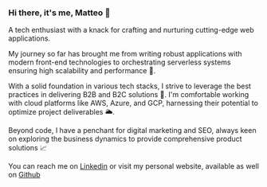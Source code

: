 ### Hi there, it's me, Matteo 👋

A tech enthusiast with a knack for crafting and nurturing cutting-edge web applications.

My journey so far has brought me from writing robust applications with modern front-end technologies to orchestrating serverless systems ensuring high scalability and performance 🚀.

With a solid foundation in various tech stacks, I strive to leverage the best practices in delivering B2B and B2C solutions 💼. I'm comfortable working with cloud platforms like AWS, Azure, and GCP, harnessing their potential to optimize project deliverables 🌥️.

Beyond code, I have a penchant for digital marketing and SEO, always keen on exploring the business dynamics to provide comprehensive product solutions 📈

You can reach me on [Linkedin](https://www.linkedin.com/in/matteobucci/) or visit my personal website, available as well on [Github](https://github.com/matteobucci/matteo-bucci)

<!--
**matteobucci/matteobucci** is a ✨ _special_ ✨ repository because its `README.md` (this file) appears on your GitHub profile.

Here are some ideas to get you started:

- 🔭 I’m currently working on ...
- 🌱 I’m currently learning ...
- 👯 I’m looking to collaborate on ...
- 🤔 I’m looking for help with ...
- 💬 Ask me about ...
- 📫 How to reach me: ...
- 😄 Pronouns: ...
- ⚡ Fun fact: ...
-->
